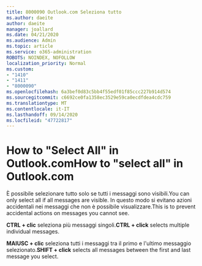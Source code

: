 ```yaml
---
title: 8000090 Outlook.com Seleziona tutto
ms.author: daeite
author: daeite
manager: joallard
ms.date: 04/21/2020
ms.audience: Admin
ms.topic: article
ms.service: o365-administration
ROBOTS: NOINDEX, NOFOLLOW
localization_priority: Normal
ms.custom:
- "1410"
- "1411"
- "8000090"
ms.openlocfilehash: 6a3bef0d83c5bb4f55edf01f85ccc227b914d574
ms.sourcegitcommit: c6692ce0fa1358ec3529e59ca0ecdfdea4cdc759
ms.translationtype: MT
ms.contentlocale: it-IT
ms.lasthandoff: 09/14/2020
ms.locfileid: "47722817"
---
```

# <a name="how-to-select-all-in-outlookcom"></a><span data-ttu-id="55861-102">How to "Select All" in Outlook.com</span><span class="sxs-lookup"><span data-stu-id="55861-102">How to "select all" in Outlook.com</span></span>

<span data-ttu-id="55861-103">È possibile selezionare tutto solo se tutti i messaggi sono visibili.</span><span class="sxs-lookup"><span data-stu-id="55861-103">You can only select all if all messages are visible.</span></span> <span data-ttu-id="55861-104">In questo modo si evitano azioni accidentali nei messaggi che non è possibile visualizzare.</span><span class="sxs-lookup"><span data-stu-id="55861-104">This is to prevent accidental actions on messages you cannot see.</span></span>

<span data-ttu-id="55861-105">**CTRL + clic** seleziona più messaggi singoli.</span><span class="sxs-lookup"><span data-stu-id="55861-105">**CTRL + click** selects multiple individual messages.</span></span>

<span data-ttu-id="55861-106">**MAIUSC + clic** seleziona tutti i messaggi tra il primo e l'ultimo messaggio selezionato.</span><span class="sxs-lookup"><span data-stu-id="55861-106">**SHIFT + click** selects all messages between the first and last message you select.</span></span>